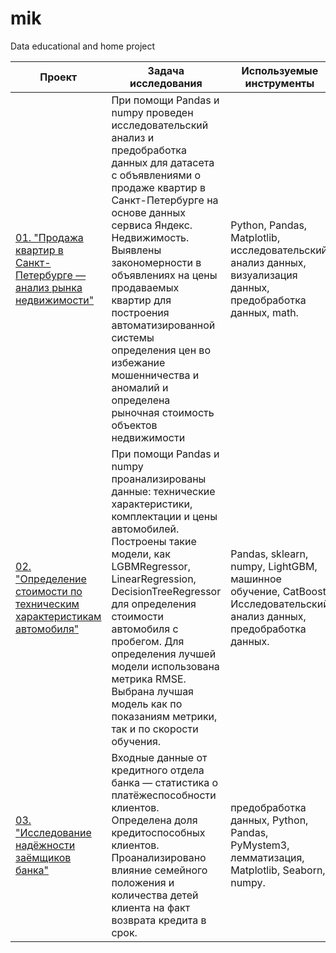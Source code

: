# mik
Data educational and home project

| **Проект** |       **Задача исследования** | **Используемые инструменты** |
| -------------------- | --------------------- |---------------------------|
| [01. "Продажа квартир в Санкт-Петербурге — анализ рынка недвижимости"](https://github.com/mikhailvshatrov/mik/tree/main/S.Petersburg_flat_data) | При помощи Pandas и numpy проведен исследовательский анализ и предобработка данных для датасета с объявлениями о продаже квартир в Санкт-Петербурге на основе данных сервиса Яндекс. Недвижимость. Выявлены закономерности в объявлениях на цены продаваемых квартир для построения автоматизированной системы определения цен во избежание мошенничества и аномалий и определена рыночная стоимость объектов недвижимости | Python, Pandas, Matplotlib, исследовательский анализ данных, визуализация данных, предобработка данных, math.|
|[02. "Определение стоимости по техническим характеристикам автомобиля"](https://github.com/mikhailvshatrov/mik/tree/main/Cost_auto_ML) |При помощи Pandas и numpy проанализированы данные: технические характеристики, комплектации и цены автомобилей. Построены такие модели, как LGBMRegressor, LinearRegression, DecisionTreeRegressor для определения стоимости автомобиля с пробегом. Для определения лучшей модели использована метрика RMSE. Выбрана лучшая модель как по показаниям метрики, так и по скорости обучения.| Pandas, sklearn, numpy, LightGBM, машинное обучение, CatBoost. Исследовательский анализ данных, предобработка данных.|
| [03. "Исследование надёжности заёмщиков банка"](https://github.com/mikhailvshatrov/mik/tree/main/reliability_of_borrowers) | Входные данные от кредитного отдела банка  — статистика о платёжеспособности клиентов. Определена доля кредитоспособных клиентов. Проанализировано влияние семейного положения и количества детей клиента на факт возврата кредита в срок. |предобработка данных, Python, Pandas, PyMystem3, лемматизация, Matplotlib, Seaborn, numpy.|
